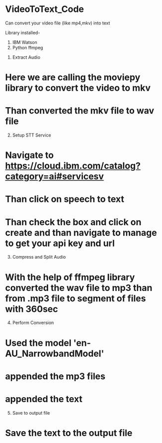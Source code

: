 # VideoToText_Code
Can convert your video file (like mp4,mkv) into text 

Library installed-
1)	IBM Watson
2)	Python ffmpeg


1.	Extract Audio

# Here we are calling the moviepy library to convert the video to mkv
# Than converted the mkv file to wav file

2. Setup STT Service
	
# Navigate to https://cloud.ibm.com/catalog?category=ai#servicesv
# Than click on speech to text 
# Than check the box and click on create and than navigate to manage to get your api key and url

3. Compress and Split Audio

# With the help of ffmpeg library converted the wav file to mp3 than from .mp3 file to segment of files with 360sec

4. Perform Conversion

# Used the model 'en-AU_NarrowbandModel' 
# appended the mp3 files
# appended the text

5. Save to output file

# Save the text to the output file


